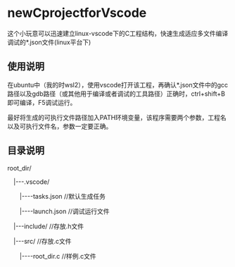# newCprojectforVscode
这个小玩意可以迅速建立linux-vscode下的C工程结构，快速生成适应多文件编译调试的*.json文件(linux平台下)

## 使用说明
在ubuntu中（我的时wsl2），使用vscode打开该工程，再确认*.json文件中的gcc路径以及gdb路径（或其他用于编译或者调试的工具路径）正确时，ctrl+shift+B即可编译，F5调试运行。

最好将生成的可执行文件路径加入PATH环境变量，该程序需要两个参数，工程名以及可执行文件名，参数一定要正确。

## 目录说明
root_dir/

&emsp;|---.vscode/
   
&emsp;&emsp;|----tasks.json      //默认生成任务
          
&emsp;&emsp;|----launch.json     //调试运行文件
          
&emsp;|---include/                //存放.h文件
   
&emsp;|---src/                    //存放.c文件
   
&emsp;&emsp;|----root_dir.c      //样例.c文件

